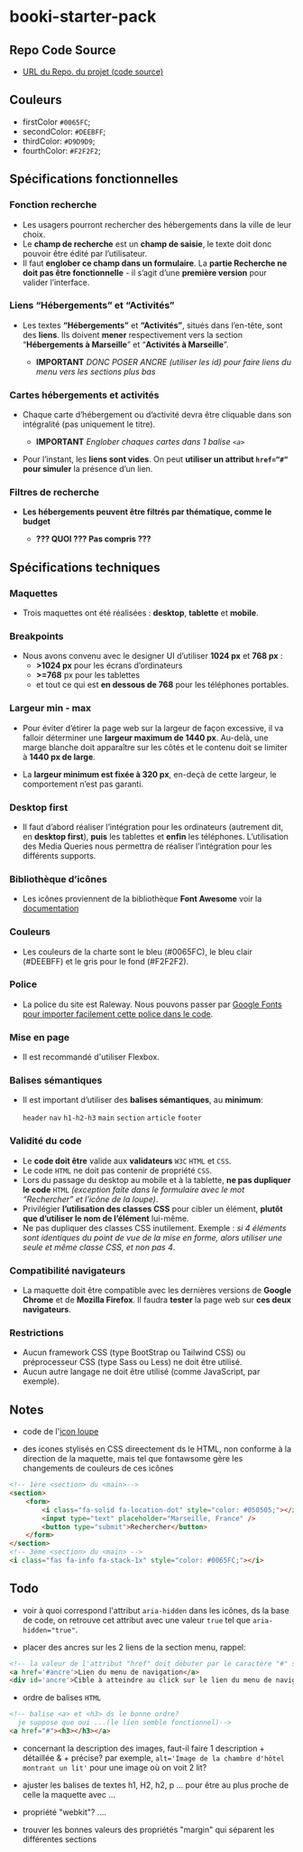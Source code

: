 # booki-starter-pack

## Repo Code Source

* [URL du Repo. du projet (code source)](https://github.com/gouttebroze/booki-starter-code/tree/master)

## Couleurs

* firstColor `#0065FC`;
* secondColor: `#DEEBFF`;
* thirdColor: `#D9D9D9`;
* fourthColor: `#F2F2F2`;

## Spécifications fonctionnelles

### Fonction recherche

* Les usagers pourront rechercher des hébergements dans la ville de leur choix.
* Le **champ de recherche** est un **champ de saisie**, le texte doit donc pouvoir être édité par l’utilisateur.
* Il faut **englober ce champ dans un formulaire**. La **partie Recherche ne doit pas être fonctionnelle** - il s’agit d’une **première version** pour valider l’interface.

### Liens “Hébergements” et “Activités”

* Les textes **“Hébergements”** et **“Activités”**, situés dans l’en-tête, sont des **liens**. Ils doivent **mener** respectivement vers la section “**Hébergements à Marseille**” et “**Activités à Marseille**”.

  * **IMPORTANT** *DONC POSER ANCRE (utiliser les id) pour faire liens du menu vers les sections plus bas*

### Cartes hébergements et activités

* Chaque carte d’hébergement ou d’activité devra être cliquable dans son intégralité (pas uniquement le titre).

  * **IMPORTANT** *Englober chaques cartes dans 1 balise ``<a>``*

* Pour l’instant, les **liens sont vides**. On peut **utiliser un attribut `href=”#”` pour simuler** la présence d’un lien.

### Filtres de recherche

* **Les hébergements peuvent être filtrés par thématique, comme le budget**

  * **??? QUOI ??? Pas compris ???**

## Spécifications techniques

### Maquettes

* Trois maquettes ont été réalisées : **desktop**, **tablette** et **mobile**.

### Breakpoints

* Nous avons convenu avec le designer UI d’utiliser **1024 px** et **768 px** :
  * **>1024 px** pour les écrans d’ordinateurs
  * **>=768** px pour les tablettes
  * et tout ce qui est **en dessous de 768** pour les téléphones portables.

### Largeur min - max

* Pour éviter d’étirer la page web sur la largeur de façon excessive, il va falloir déterminer une **largeur maximum de 1440 px**. Au-delà, une marge blanche doit apparaître sur les côtés et le contenu doit se limiter à **1440 px de large**.

* La **largeur minimum est fixée à 320 px**, en-deçà de cette largeur, le comportement n’est pas garanti.

### Desktop first

* Il faut d’abord réaliser l’intégration pour les ordinateurs (autrement dit, en **desktop first**), **puis** les tablettes et **enfin** les téléphones. L’utilisation des Media Queries nous permettra de réaliser l’intégration pour les différents supports.

### Bibliothèque d’icônes

* Les icônes proviennent de la bibliothèque **Font Awesome** voir la [documentation](https://docs.fontawesome.com/)

### Couleurs

* Les couleurs de la charte sont le bleu (#0065FC), le bleu clair (#DEEBFF) et le gris pour le fond (#F2F2F2).

### Police

* La police du site est Raleway. Nous pouvons passer par [Google Fonts pour importer facilement cette police dans le code](https://fonts.google.com/specimen/Raleway).

### Mise en page

* Il est recommandé d'utiliser Flexbox.

### Balises sémantiques

* Il est important d’utiliser des **balises sémantiques**, au **minimum**:

  `header`
  `nav`
  `h1-h2-h3`
  `main`
  `section`
  `article`
  `footer`

### Validité du code

* Le **code doit être** valide aux **validateurs** ``W3C`` ``HTML`` et ``CSS``.
* Le code ``HTML`` ne doit pas contenir de propriété ``CSS``.
* Lors du passage du desktop au mobile et à la tablette, **ne pas dupliquer le code** ``HTML`` *(exception faite dans le formulaire avec le mot “Rechercher” et l’icône de la loupe)*.
* Privilégier **l’utilisation des classes CSS** pour cibler un élément, **plutôt que d’utiliser le nom de l’élément** lui-même.
* Ne pas dupliquer des classes CSS inutilement. Exemple : *si 4 éléments sont identiques du point de vue de la mise en forme, alors utiliser une seule et même classe CSS, et non pas 4*.

### Compatibilité navigateurs

* La maquette doit être compatible avec les dernières versions de **Google Chrome** et de **Mozilla Firefox**. Il faudra **tester** la page web sur **ces deux navigateurs**.

### Restrictions

* Aucun framework CSS (type BootStrap ou Tailwind CSS) ou préprocesseur CSS (type Sass ou Less) ne doit être utilisé.
* Aucun autre langage ne doit être utilisé (comme JavaScript, par exemple).

## Notes

* code de l'[icon loupe](https://fontawesome.com/icons/magnifying-glass?f=classic&s=solid)

* des icones stylisés en CSS direectement ds le HTML, non conforme à la direction de la maquette, mais tel que fontawsome gère les changements de couleurs de ces icônes

```html
<!-- 1ère <section> du <main>-->
<section>
    <form>
        <i class="fa-solid fa-location-dot" style="color: #050505;"></i>
        <input type="text" placeholder="Marseille, France" />
        <button type="submit">Rechercher</button>
    </form>
</section>
<!-- 3ème <section> du <main> -->
<i class="fas fa-info fa-stack-1x" style="color: #0065FC;"></i>
```

## Todo

* voir à quoi correspond l'attribut `aria-hidden` dans les icônes, ds la base de code, on retrouve cet attribut avec une valeur `true` tel que `aria-hidden="true"`.

* placer des ancres sur les 2 liens de la section menu, rappel:

```html
<!-- la valeur de l'attribut "href" doit débuter par le caractère "#" suivi de la valeur de l'id inclus ds la balise ciblée par l'ancrage -->
<a href='#ancre'>Lien du menu de navigation</a>
<div id='ancre'>Cible à atteindre au click sur le lien du menu de navigation</div>
```

* ordre de balises `HTML`

```html
<!-- balise <a> et <h3> ds le bonne ordre? 
  je suppose que oui ...(le lien semble fonctionnel)-->
<a href="#"><h3></h3></a>
```

* concernant la description des images, faut-il faire 1 description + détaillée & + précise? par exemple, `alt='Image de la chambre d'hôtel montrant un lit'` pour une image où on voit 2 lit?

* ajuster les balises de textes h1, H2, h2, p ... pour être au plus proche de celle la maquette avec <font-size> <font-weight> ...

* propriété "webkit"? ....

* trouver les bonnes valeurs des propriétés "margin" qui séparent les différentes sections
